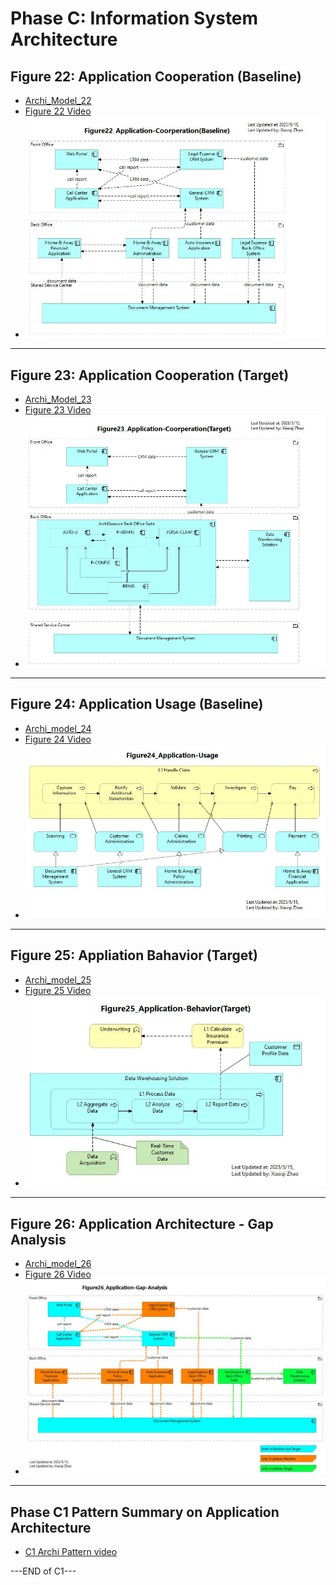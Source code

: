 # Phase C: Information System Architecture

## Figure 22: Application Cooperation (Baseline)

- [Archi_Model_22](./Phase_C_IS_Architecture_Application/22-Application-Cooperation-Baseline.archimate)
- [Figure 22 Video](https://youtu.be/tDn6aAQz5Ho)
- ![Figure 22](./Phase_C_IS_Architecture_Application/Figure22_Application-Coorperation(Baseline).jpg)

---

## Figure 23: Application Cooperation (Target)

- [Archi_Model_23](./Phase_C_IS_Architecture_Application/23-Application-Cooperation-Target.archimate)
- [Figure 23 Video](https://youtu.be/3SuWjZdnCY0)
- ![Figure 23](./Phase_C_IS_Architecture_Application/Figure23_Application-Coorperation(Target).jpg)

---

## Figure 24: Application Usage (Baseline)

- [Archi_model_24](./Phase_C_IS_Architecture_Application/24-Application-Usage-Baseline.archimate)
- [Figure 24 Video](https://youtu.be/8kqIYG5_kl4)
- ![Figure 24](Phase_C_IS_Architecture_Application/Figure24_Application-Usage.jpg)

---

## Figure 25: Appliation Bahavior (Target)

- [Archi_model_25](./Phase_C_IS_Architecture_Application/25-Application-Behavior-Target.archimate)
- [Figure 25 Video](https://youtu.be/asHvBIgsFXY)
- ![Figure 25](Phase_C_IS_Architecture_Application/Figure25_Application-Behavior(Target).jpg)

---

## Figure 26: Application Architecture - Gap Analysis

- [Archi_model_26](./Phase_C_IS_Architecture_Application/26-Application-Gap-Analysis.archimate)
- [Figure 26 Video](https://youtu.be/_0jeka-293k)
- ![Figure 26](./Phase_C_IS_Architecture_Application/Figure26_Application-Gap-Analysis.jpg)

---

## Phase C1 Pattern Summary on Application Architecture

- [C1 Archi Pattern video](https://youtu.be/m5aKkxw6Nv0)

---END of C1---